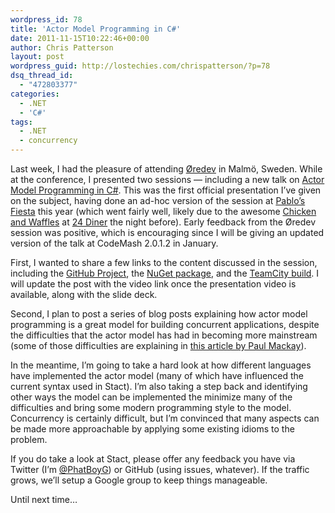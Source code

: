 ```yaml
---
wordpress_id: 78
title: 'Actor Model Programming in C#'
date: 2011-11-15T10:22:46+00:00
author: Chris Patterson
layout: post
wordpress_guid: http://lostechies.com/chrispatterson/?p=78
dsq_thread_id:
  - "472803377"
categories:
  - .NET
  - 'C#'
tags:
  - .NET
  - concurrency
---
```

Last week, I had the pleasure of attending [Øredev](http://oredev.org/2011) in Malmö, Sweden. While at the conference, I presented two sessions &#8212; including a new talk on [Actor Model Programming in C#](http://oredev.org/2011/sessions/actor-model-programming-in-c-). This was the first official presentation I&#8217;ve given on the subject, having done an ad-hoc version of the session at [Pablo&#8217;s Fiesta](http://pablosfiesta.pbworks.com/w/page/46324025/Actor%20Style%20Programming) this year (which went fairly well, likely due to the awesome [Chicken and Waffles](http://24diner.com/wp-content/uploads/2011/02/waffle_staff.jpg) at [24 Diner](http://24diner.com/) the night before). Early feedback from the Øredev session was positive, which is encouraging since I will be giving an updated version of the talk at CodeMash 2.0.1.2 in January.

First, I wanted to share a few links to the content discussed in the session, including the [GitHub Project](https://github.com/phatboyg/Stact), the [NuGet package](http://nuget.org/List/Packages/Stact), and the [TeamCity build](http://teamcity.codebetter.com/viewType.html?buildTypeId=bt258&tab=buildTypeStatusDiv). I will update the post with the video link once the presentation video is available, along with the slide deck.

Second, I plan to post a series of blog posts explaining how actor model programming is a great model for building concurrent applications, despite the difficulties that the actor model has had in becoming more mainstream (some of those difficulties are explaining in [this article by Paul Mackay](http://www.doc.ic.ac.uk/~nd/surprise_97/journal/vol2/pjm2/)).

In the meantime, I&#8217;m going to take a hard look at how different languages have implemented the actor model (many of which have influenced the current syntax used in Stact). I&#8217;m also taking a step back and identifying other ways the model can be implemented the minimize many of the difficulties and bring some modern programming style to the model. Concurrency is certainly difficult, but I&#8217;m convinced that many aspects can be made more approachable by applying some existing idioms to the problem.

If you do take a look at Stact, please offer any feedback you have via Twitter (I&#8217;m [@PhatBoyG](https://twitter.com/#!/phatboyg)) or GitHub (using issues, whatever). If the traffic grows, we&#8217;ll setup a Google group to keep things manageable.

Until next time&#8230;

 